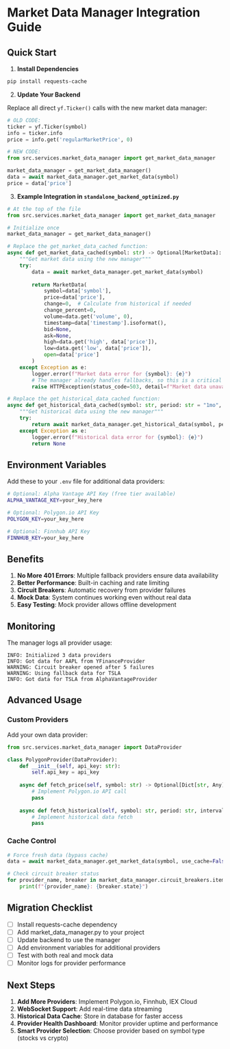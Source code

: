 # Market Data Manager Integration Guide

## Quick Start

1. **Install Dependencies**
```bash
pip install requests-cache
```

2. **Update Your Backend**

Replace all direct `yf.Ticker()` calls with the new market data manager:

```python
# OLD CODE:
ticker = yf.Ticker(symbol)
info = ticker.info
price = info.get('regularMarketPrice', 0)

# NEW CODE:
from src.services.market_data_manager import get_market_data_manager

market_data_manager = get_market_data_manager()
data = await market_data_manager.get_market_data(symbol)
price = data['price']
```

3. **Example Integration in `standalone_backend_optimized.py`**

```python
# At the top of the file
from src.services.market_data_manager import get_market_data_manager

# Initialize once
market_data_manager = get_market_data_manager()

# Replace the get_market_data_cached function:
async def get_market_data_cached(symbol: str) -> Optional[MarketData]:
    """Get market data using the new manager"""
    try:
        data = await market_data_manager.get_market_data(symbol)
        
        return MarketData(
            symbol=data['symbol'],
            price=data['price'],
            change=0,  # Calculate from historical if needed
            change_percent=0,
            volume=data.get('volume', 0),
            timestamp=data['timestamp'].isoformat(),
            bid=None,
            ask=None,
            high=data.get('high', data['price']),
            low=data.get('low', data['price']),
            open=data['price']
        )
    except Exception as e:
        logger.error(f"Market data error for {symbol}: {e}")
        # The manager already handles fallbacks, so this is a critical error
        raise HTTPException(status_code=503, detail=f"Market data unavailable for {symbol}")

# Replace the get_historical_data_cached function:
async def get_historical_data_cached(symbol: str, period: str = "1mo", interval: str = "1d") -> Optional[pd.DataFrame]:
    """Get historical data using the new manager"""
    try:
        return await market_data_manager.get_historical_data(symbol, period, interval)
    except Exception as e:
        logger.error(f"Historical data error for {symbol}: {e}")
        return None
```

## Environment Variables

Add these to your `.env` file for additional data providers:

```bash
# Optional: Alpha Vantage API Key (free tier available)
ALPHA_VANTAGE_KEY=your_key_here

# Optional: Polygon.io API Key
POLYGON_KEY=your_key_here

# Optional: Finnhub API Key
FINNHUB_KEY=your_key_here
```

## Benefits

1. **No More 401 Errors**: Multiple fallback providers ensure data availability
2. **Better Performance**: Built-in caching and rate limiting
3. **Circuit Breakers**: Automatic recovery from provider failures
4. **Mock Data**: System continues working even without real data
5. **Easy Testing**: Mock provider allows offline development

## Monitoring

The manager logs all provider usage:

```
INFO: Initialized 3 data providers
INFO: Got data for AAPL from YFinanceProvider
WARNING: Circuit breaker opened after 5 failures
WARNING: Using fallback data for TSLA
INFO: Got data for TSLA from AlphaVantageProvider
```

## Advanced Usage

### Custom Providers

Add your own data provider:

```python
from src.services.market_data_manager import DataProvider

class PolygonProvider(DataProvider):
    def __init__(self, api_key: str):
        self.api_key = api_key
        
    async def fetch_price(self, symbol: str) -> Optional[Dict[str, Any]]:
        # Implement Polygon.io API call
        pass
        
    async def fetch_historical(self, symbol: str, period: str, interval: str) -> Optional[pd.DataFrame]:
        # Implement historical data fetch
        pass
```

### Cache Control

```python
# Force fresh data (bypass cache)
data = await market_data_manager.get_market_data(symbol, use_cache=False)

# Check circuit breaker status
for provider_name, breaker in market_data_manager.circuit_breakers.items():
    print(f"{provider_name}: {breaker.state}")
```

## Migration Checklist

- [ ] Install requests-cache dependency
- [ ] Add market_data_manager.py to your project
- [ ] Update backend to use the manager
- [ ] Add environment variables for additional providers
- [ ] Test with both real and mock data
- [ ] Monitor logs for provider performance

## Next Steps

1. **Add More Providers**: Implement Polygon.io, Finnhub, IEX Cloud
2. **WebSocket Support**: Add real-time data streaming
3. **Historical Data Cache**: Store in database for faster access
4. **Provider Health Dashboard**: Monitor provider uptime and performance
5. **Smart Provider Selection**: Choose provider based on symbol type (stocks vs crypto) 